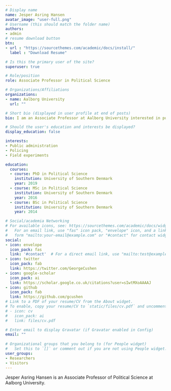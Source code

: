 ```yaml
---
# Display name
name: Jesper Asring Hansen
avatar_image: "user-full.png"
# Username (this should match the folder name)
authors:
- admin
# resume download button
btn:
- url : "https://sourcethemes.com/academic/docs/install/"
  label : "Download Resume"

# Is this the primary user of the site?
superuser: true

# Role/position
role: Associate Professor in Political Science

# Organizations/Affiliations
organizations:
- name: Aalborg University
  url: ""

# Short bio (displayed in user profile at end of posts)
bio: I am an Associate Professor at Aalborg University interested in public administration, policing, field experiments, and way too many other things. 

# Should the user's education and interests be displayed?
display_education: false

interests:
- Public administration
- Policing
- Field experiments

education:
  courses:
  - course: PhD in Political Science
    institution: University of Southern Denmark
    year: 2019
  - course: MSc in Political Science
    institution: University of Southern Denmark
    year: 2016
  - course: BSc in Political Science
    institution: University of Southern Denmark
    year: 2014

# Social/academia Networking
# For available icons, see: https://sourcethemes.com/academic/docs/widgets/#icons
#   For an email link, use "fas" icon pack, "envelope" icon, and a link in the
#   form "mailto:your-email@example.com" or "#contact" for contact widget.
social:
- icon: envelope
  icon_pack: fas
  link: '#contact'  # For a direct email link, use "mailto:test@example.org".
- icon: twitter
  icon_pack: fab
  link: https://twitter.com/GeorgeCushen
- icon: google-scholar
  icon_pack: ai
  link: https://scholar.google.co.uk/citations?user=sIwtMXoAAAAJ
- icon: github
  icon_pack: fab
  link: https://github.com/gcushen
# Link to a PDF of your resume/CV from the About widget.
# To enable, copy your resume/CV to `static/files/cv.pdf` and uncomment the lines below.  
# - icon: cv
#   icon_pack: ai
#   link: files/cv.pdf

# Enter email to display Gravatar (if Gravatar enabled in Config)
email: ""
  
# Organizational groups that you belong to (for People widget)
#   Set this to `[]` or comment out if you are not using People widget.  
user_groups:
- Researchers
- Visitors
---
```


Jesper Asring Hansen is an Associate Professor of Political Science at Aalborg University. 
